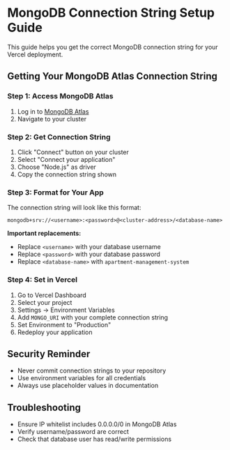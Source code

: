 # MongoDB Connection String Setup Guide

This guide helps you get the correct MongoDB connection string for your Vercel deployment.

## Getting Your MongoDB Atlas Connection String

### Step 1: Access MongoDB Atlas

1. Log in to [MongoDB Atlas](https://cloud.mongodb.com)
2. Navigate to your cluster

### Step 2: Get Connection String

1. Click "Connect" button on your cluster
2. Select "Connect your application"
3. Choose "Node.js" as driver
4. Copy the connection string shown

### Step 3: Format for Your App

The connection string will look like this format:

```
mongodb+srv://<username>:<password>@<cluster-address>/<database-name>
```

**Important replacements:**

- Replace `<username>` with your database username
- Replace `<password>` with your database password
- Replace `<database-name>` with `apartment-management-system`

### Step 4: Set in Vercel

1. Go to Vercel Dashboard
2. Select your project
3. Settings → Environment Variables
4. Add `MONGO_URI` with your complete connection string
5. Set Environment to "Production"
6. Redeploy your application

## Security Reminder

- Never commit connection strings to your repository
- Use environment variables for all credentials
- Always use placeholder values in documentation

## Troubleshooting

- Ensure IP whitelist includes 0.0.0.0/0 in MongoDB Atlas
- Verify username/password are correct
- Check that database user has read/write permissions
